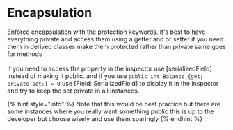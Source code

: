 # Encapsulation

Enforce encapsulation with the protection keywords. it's best to have everything private and access them using a getter and or setter if you need them in derived classes make them protected rather than private same goes for methods \
\
if you need to access the property in the inspector use \[serializedField] instead of making it public. and if you use `public int Balance {get; private set;} = 0`  use \[Field: SerializedField] to display it in the inspector and try to keep the set private in all instances.&#x20;

{% hint style="info" %}
Note that this would be best practice but there are some instances where you really want something public this is up to the developer but choose wisely and use them sparingly&#x20;
{% endhint %}

